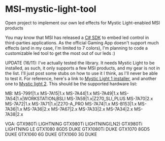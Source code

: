 # MSI-mystic-light-tool

Open project to implement our own led effects for Mystic Light-enabled MSI products

You may know that MSI has released a [C# SDK](https://msi.com/Landing/mystic-light-motherboard#extension) to embed led control in third-parties applications. As the official Gaming App doesn't support much effects (and in my case, I'm limited to 7 colors), I'm planning to code a customizable led tool to get the most out of our leds :)

UPDATE (16/11): I've actually tested the library. It needs Mystic Light to be installed, as such, it only supports a few MSI products, and my gear is not in the list. I'll just post some stubs on how to use it I think, as I'll never be able to test it.
For reference, here's a link to [Mystic Light 1 installer](http://download.msi.com/uti_exe/Mystic_Light.zip), and another one to [Mystic light 2](http://download.msi.com/uti_exe/Mystic_Light_2.zip). 
This should be the supported hardware list:

MB:
	MS-7991|1.x
	MS-7A15|1.x
	MS-7A44|1.x
	MS-7A49|1.x
	MS-7A54|1.x|WORKSTATION¡BSLI
	MS-7A59|1.x|Z270_SLI_PLUS
	MS-7A70|2.x
	MS-7A72|1.x
	MS-7A71|1.x|Z270-A_PRO
	MS-7A74|1.x
	MS-B153|1.x
	MS-7A36|1.x
	MS-7A36|2.x
	MS-7A67|2.x
	MS-7A33|2.x
	MS-7A34|2.x
	MS-7A38|2.x

VGA:
	GTX980Ti LIGHTNING
	GTX980Ti LIGHTNING(LN2)
	GTX980Ti LIGHTNING LE
	GTX1080 8GD5 DUKE
	GTX1080Ti DUKE
	GTX1070 8GD5 DUKE
	GTX1060 6G DUKE
	GTX1060 3G DUKE
